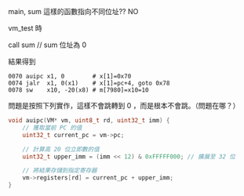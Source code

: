 

main, sum 這樣的函數指向不同位址?? NO


vm_test 時

call sum // sum 位址為 0

結果得到

```
0070 auipc x1, 0        # x[1]=0x70
0074 jalr  x1, 0(x1)    # x[1]=pc+4, goto 0x78
0078 sw    x10, -20(x8) # m[7980]=x10=10 
```

問題是按照下列實作，這樣不會跳轉到 0 ，而是根本不會跳。（問題在哪？）

```c
void auipc(VM* vm, uint8_t rd, uint32_t imm) {
    // 獲取當前 PC 的值
    uint32_t current_pc = vm->pc;

    // 計算高 20 位立即數的值
    uint32_t upper_imm = (imm << 12) & 0xFFFFF000; // 擴展至 32 位

    // 將結果存儲到指定寄存器
    vm->registers[rd] = current_pc + upper_imm;
}
```